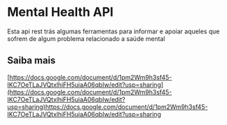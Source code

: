 # Mental Health API
Esta api rest trás algumas ferramentas para informar e apoiar aqueles que sofrem de algum problema relacionado a saúde mental
## Saiba mais 
[https://docs.google.com/document/d/1pm2Wm9h3sf45-IKC7OeTLaJVQtxlhiFH5uiaA06qbIw/edit?usp=sharing](https://docs.google.com/document/d/1pm2Wm9h3sf45-IKC7OeTLaJVQtxlhiFH5uiaA06qbIw/edit?usp=sharing)https://docs.google.com/document/d/1pm2Wm9h3sf45-IKC7OeTLaJVQtxlhiFH5uiaA06qbIw/edit?usp=sharing
